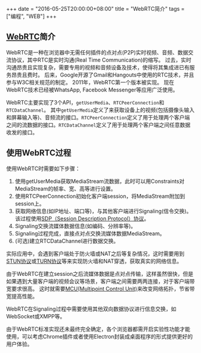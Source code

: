 +++
date = "2016-05-25T20:00:00+08:00"
title = "WebRTC简介"
tags = ["编程", "WEB"]
+++

## [WebRTC](http://www.html5rocks.com/en/tutorials/webrtc/basics/)简介

WebRTC是一种在浏览器中无需任何插件的点对点(P2P)实时视频、音频、数据交流协议，其中RTC是实时沟通(Real Time Communication)的缩写。
过去，实时沟通昂贵且实现复杂，需要专用的视频和音频设备及技术，使得将其集成进已有服务昂贵且费时。
后来，Google开源了Gmail和Hangouts中使用的RTC技术，并且参与W3C相关规范的制定。
2011年，WebRTC第一个版本被实现。
现在WebRTC技术已经被WhatsApp, Facebook Messenger等应用广泛使用。

WebRTC主要实现了3个API，`getUserMedia`、`RTCPeerConnection`和`RTCDataChannel`。
其中`getUserMedia`定义了来获取设备上的视频(包括摄像头输入和屏幕输入等)、音频流的接口。`RTCPeerConnection`定义了用于处理两个客户端之间的流数据的接口。`RTCDataChannel`定义了用于处理两个客户端之间任意数据收发的接口。

## 使用WebRTC过程

使用WebRTC时需要如下步骤：

1. 使用getUserMedia获取MediaStream流数据，此时可以用Constraints对MediaStream的帧率、宽、高等进行设置。
2. 使用RTCPeerConnection初始化客户端session，将MediaStream附加到session上。
3. 获取网络信息(如IP地址、端口等)，与其他客户端进行Signaling(信令交换)。
该过程使用[SDP（Session Description Protocol）协议](https://en.wikipedia.org/wiki/Session_Description_Protocol)。
4. Signaling交换流媒体数据信息(如编码、分辨率等)。
5. Signaling过程完成，直接点对点交换流媒体数据MediaStream。
6. (可选)建立RTCDataChannel进行数据交换。

实际应用中，会遇到客户端处于防火墙或NAT之后等复杂情况，这时需要用到[STUN协议](http://en.wikipedia.org/wiki/STUN)或[TURN协议](https://en.wikipedia.org/wiki/Traversal_Using_Relays_around_NAT)等来实现防火墙和NAT穿透，获取真实的网络信息。

由于WebRTC在建立session之后流媒体数据是点对点传输，这样虽然很快，但是如果遇到大量客户端的视频会议等场景，客户端之间需要两两连接，对于客户端带宽要求很高。
这时就需要[MCU(Multipoint Control Unit)](https://en.wikipedia.org/wiki/Multipoint_control_unit)来改变网络拓扑，节省带宽提高性能。

WebRTC在Signaling过程中需要使用其他双向数据协议进行信息交换，如WebSocket或XMPP等。

由于WebRTC标准实现还未最终完全确定，各个浏览器都需开启实验性功能才能使用，可以考虑Chrome插件或者使用Electron封装成桌面程序的形式提供更好的用户体验。
